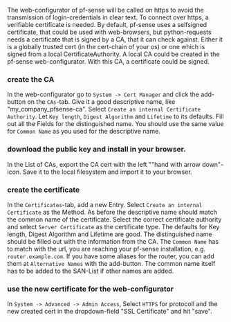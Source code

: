 The web-configurator of pf-sense will be called on https to avoid the transmission of login-credentials in clear text. To connect over https, a verifiable certificate is needed. By default, pf-sense uses a selfsigned certificate, that could be used with web-browsers, but python-requests needs a certificate that is signed by a CA, that it can check against. Either it is a globally trusted cert (in the cert-chain of your os) or one which is signed from a local CertificateAuthority. A local CA could be created in the pf-sense web-configurator. With this CA, a certificate could be signed.

### create the CA
In the web-configurator go to ```System -> Cert Manager``` and click the add-button on the ```CAs```-tab. Give it a good descriptive name, like "my_company_pfsense-ca". Select ```Create an internal Certificate Authority```. Let ```Key length```, ```Digest Algorithm``` and ```Lifetime``` to its defaults. Fill out all the Fields for the distinguished name. You should use the same value for ```Common Name``` as you used for the descriptive name.

### download the public key and install in your browser.

In the List of CAs, export the CA cert with the left ""hand with arrow down"-icon. Save it to the local filesystem and import it to your browser.

### create the certificate

In the ```Certificates```-tab, add a new Entry. Select ```Create an internal Certificate``` as the Method. As before the descriptive name should match the common name of the certificate. Select the correct certificate authority and select ```Server Certificate``` as the certificate type. The defaults for Key length, Digest Algorithm and Lifetime are good. The distinguished name should be filled out with the information from the CA. The ```Common Name``` has to match with the url, you are reaching your pf-sense installation, e.g. ```router.example.com```. If you have some aliases for the router, you can add them at ```Alternative Names``` with the add-button. The common name itself has to be added to the SAN-List if other names are added.

### use the new certificate for the web-configurator

In ```System -> Advanced -> Admin Access```, Select ```HTTPS``` for protocoll and the new created cert in the dropdown-field "SSL Certificate" and hit "save".
